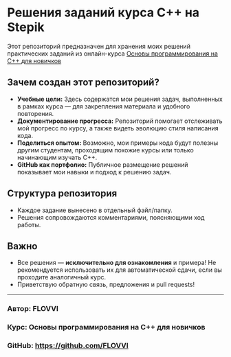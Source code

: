 # Решения заданий курса C++ на Stepik

Этот репозиторий предназначен для хранения моих решений практических заданий из онлайн-курса [Основы программирования на C++ для новичков](https://stepik.org/course/238009/syllabus) 

## Зачем создан этот репозиторий?

- **Учебные цели:** Здесь содержатся мои решения задач, выполненных в рамках курса — для закрепления материала и удобного повторения.
- **Документирование прогресса:** Репозиторий помогает отслеживать мой прогресс по курсу, а также видеть эволюцию стиля написания кода.
- **Поделиться опытом:** Возможно, мои примеры кода будут полезны другим студентам, проходящим похожие курсы или только начинающим изучать C++.
- **GitHub как портфолио:** Публичное размещение решений показывает мои навыки и подход к решению задач.

## Структура репозитория

- Каждое задание вынесено в отдельный файл/папку.
- Решения сопровождаются комментариями, поясняющими ход работы.

## Важно

- Все решения — **исключительно для ознакомления** и примера! Не рекомендуется использовать их для автоматической сдачи, если вы проходите аналогичный курс.
- Приветствую обратную связь, предложения и pull requests!

---

### **Автор:** FLOVVI 
### **Курс:** Основы программирования на C++ для новичков
### **GitHub:** https://github.com/FLOVVI
